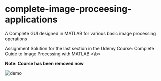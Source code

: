 # complete-image-proceesing-applications
A Complete GUI designed in MATLAB for various basic image processing operations

Assignment Solution for the last section in the Udemy Course: Complete Guide to Image Processing with MATLAB <\b>

**Note: Course has been removed now**

![demo](https://user-images.githubusercontent.com/30661597/55849578-bb233180-5b83-11e9-9e0f-53d50615005b.png)

